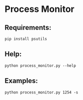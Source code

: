 # Process Monitor

## Requirements:

`pip install psutils`

## Help:

```
python process_monitor.py --help
```

## Examples:

```
python process_monitor.py 1254 -s
```
